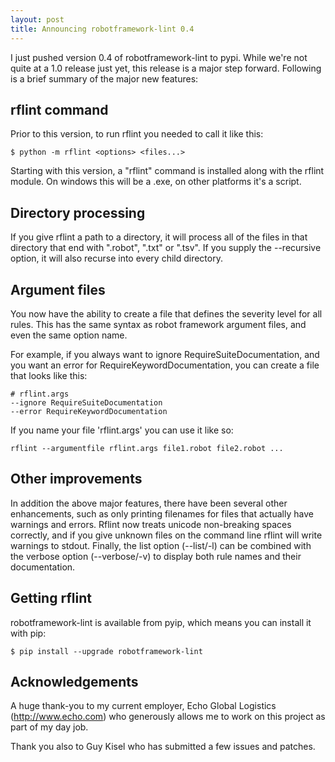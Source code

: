 ```yaml
---
layout: post
title: Announcing robotframework-lint 0.4
---
```


I just pushed version 0.4 of robotframework-lint to pypi. While we're not quite
at a 1.0 release just yet, this release is a major step forward. Following is a 
brief summary of the major new features:

## rflint command

Prior to this version, to run rflint you needed to call it like this:

    $ python -m rflint <options> <files...>

Starting with this version, a "rflint" command is installed along with the
rflint module. On windows this will be a .exe, on other platforms it's a script.


## Directory processing

If you give rflint a path to a directory, it will process all of the files in 
that directory that end with ".robot", ".txt" or ".tsv". If you supply the
--recursive option, it will also recurse into every child directory.


## Argument files

You now have the ability to create a file that defines the severity level for
all rules. This has the same syntax as robot framework argument files, and even
the same option name.

For example, if you always want to ignore RequireSuiteDocumentation, and you
want an error for RequireKeywordDocumentation, you can create a file that looks
like this:

    # rflint.args
    --ignore RequireSuiteDocumentation
    --error RequireKeywordDocumentation

If you name your file 'rflint.args' you can use it like so:

    rflint --argumentfile rflint.args file1.robot file2.robot ...


## Other improvements

In addition the above major features, there have been several other enhancements,
such as only printing filenames for files that actually have warnings and
errors. Rflint now treats unicode non-breaking spaces correctly, and if you 
give unknown files on the command line rflint will write warnings to stdout. Finally, 
the list option (--list/-l) can be combined with the verbose option (--verbose/-v)
to display both rule names and their documentation.


## Getting rflint

robotframework-lint is available from pyip, which means you can install it with pip:

    $ pip install --upgrade robotframework-lint

## Acknowledgements

A huge thank-you to my current employer, Echo Global Logistics
(<http://www.echo.com>) who generously allows me to work on this
project as part of my day job.

Thank you also to Guy Kisel who has submitted a few issues and patches.
